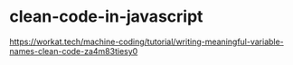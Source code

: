 # clean-code-in-javascript

https://workat.tech/machine-coding/tutorial/writing-meaningful-variable-names-clean-code-za4m83tiesy0
